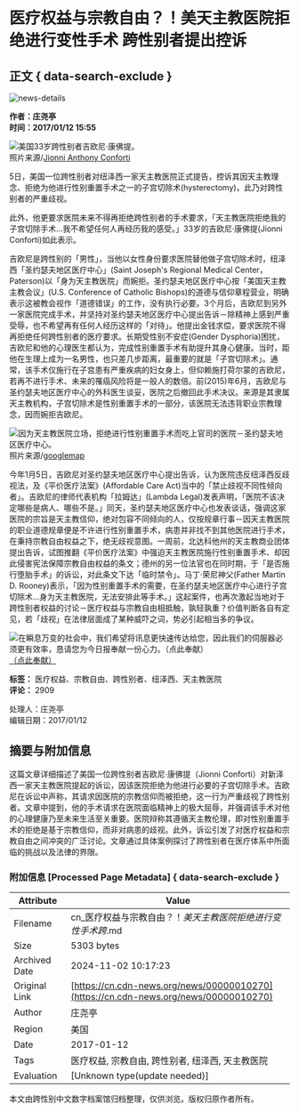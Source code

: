 # 医疗权益与宗教自由？！美天主教医院拒绝进行变性手术 跨性别者提出控诉

## 正文 { data-search-exclude }


![news-details](/WebView/GetMedia.ashx?PK=000000000067b7fa5fc0ad618fb0fd4ea888d7b08968c78e&VideoSize=3)

**作者：庄尧亭**  
**时间：2017/01/12 15:55**  

![美国33岁跨性别者吉欧尼‧康佛提。](../../_Resource/Upload/Media/20170112154247.jpg "美国33岁跨性别者吉欧尼‧康佛提。")  
照片来源/[Jionni Anthony Conforti](https://www.facebook.com/jionniconforti)

5日，美国一位跨性别者对纽泽西一家天主教医院正式提告，控诉其因天主教理念、拒绝为他进行性别重置手术之一的子宫切除术(hysterectomy)，此乃对跨性别者的严重歧视。

此外，他更要求医院未来不得再拒绝跨性别者的手术要求，「天主教医院拒绝我的子宫切除手术…我不希望任何人再经历我的感受。」33岁的吉欧尼‧康佛提(Jionni Conforti)如此表示。

吉欧尼是跨性别的「男性」，当他以女性身份要求医院替他做子宫切除术时，纽泽西「圣约瑟夫地区医疗中心」(Saint Joseph's Regional Medical Center，Paterson)以「身为天主教医院」而婉拒。圣约瑟夫地区医疗中心按「美国天主教主教会议」(U.S. Conference of Catholic Bishops)的道德与信仰章程营业，明确表示这被教会视作「道德错误」的工作，没有执行必要。3个月后，吉欧尼到另外一家医院完成手术，并坚持对圣约瑟夫地区医疗中心提出告诉－除精神上感到严重受辱，也不希望再有任何人经历这样的「对待」。他提出金钱求偿，要求医院不得再拒绝任何跨性别者的医疗要求。长期受性别不安症(Gender Dysphoria)困扰，吉欧尼和他的心理医生都认为，完成性别重置手术有助提升其身心健康。当时，距他在生理上成为一名男性，也只差几步距离，最重要的就是「子宫切除术」。通常，该手术仅施行在子宫患有严重疾病的妇女身上，但仰赖施打荷尔蒙的吉欧尼，若再不进行手术、未来的罹癌风险将是一般人的数倍。前(2015)年6月，吉欧尼与圣约瑟夫地区医疗中心的外科医生谈妥，医院之后撤回此手术决议。来源是其隶属天主教机构，子宫切除术是性别重置手术的一部分，该医院无法违背职业宗教理念，因而婉拒吉欧尼。

![因为天主教医院立场，拒绝进行性别重置手术而吃上官司的医院－圣约瑟夫地区医疗中心。](../../_Resource/Upload/Media/20170112154344.jpg "因为天主教医院立场，拒绝进行性别重置手术而吃上官司的医院－圣约瑟夫地区医疗中心。")  
照片来源/[googlemap](https://www.google.com/maps/contrib/112660602294425629133/photos/@40.902908,-74.1656422,3a,75y,90t/data=!3m7!1e2!3m5!1s-dZUwB8A0-lM%2FV_azIB3scfI%2FAAAAAAAAVxI%2FRpapHNtARIg0hKxnjZsRXCUvnxj6ZQcQwCJkC!2e4!6s%2F%2Flh5.googleusercontent.com%2F-dZUwB8A0-lM%2FV_azIB3scfI%2FAAAAAAAAVxI%2FRpapHNtARIg0hKxnjZsRXCUvnxj6ZQcQwCJkC%2Fw203-h100-p-k-no%2F!7i4032!8i3024!4m3!8m2!3m1!1e1!6m1!1e1)

今年1月5日，吉欧尼对圣约瑟夫地区医疗中心提出告诉，认为医院违反纽泽西反歧视法，及《平价医疗法案》(Affordable Care Act)当中的「禁止歧视不同性倾向者」。吉欧尼的律师代表机构「拉姆达」(Lambda Legal)发表声明，「医院不该决定哪些是病人、哪些不是。」同天，圣约瑟夫地区医疗中心也发表谈话，强调这家医院的宗旨是天主教信仰，绝对包容不同倾向的人，仅按规章行事－因天主教医院的职业道德规章便是不许进行性别重置手术，病患并非找不到其他医院进行手术，在秉持宗教自由权益之下，绝无歧视意图。一周前，北达科他州的天主教商业团体提出告诉，试图推翻《平价医疗法案》中强迫天主教医院施行性别重置手术、却因此侵害宪法保障宗教自由权益的条文；德州的另一位法官也在同时期，于「是否施行堕胎手术」的诉讼，对此条文下达「临时禁令」。马丁‧荣尼神父(Father Martin D. Rooney)表示，「因为性别重置手术的需要，在圣约瑟夫地区医疗中心进行子宫切除术…身为天主教医院，无法安排此等手术。」这起案件，也再次激起当地对于跨性别者权益的讨论－医疗权益与宗教自由相抵触，孰轻孰重？价值判断各自有定见，若「歧视」在法律层面成了某种威吓之词，势必引起相当多的争议。

![在瞬息万变的社会中，我们希望将讯息更快速传达给您，因此我们的伺服器必须更有效率，恳请您为今日报奉献一份心力。（点此奉献）](../../_Resource/Upload/Media/20170112154735.jpg "在瞬息万变的社会中，我们希望将讯息更快速传达给您，因此我们的伺服器必须更有效率，恳请您为今日报奉献一份心力。（点此奉献）")  
[（点此奉献）](https://www.cdn.org.tw/Support/creditpay/Dedication.aspx?Act=1&PSno=CDAA0011&Cur=NTD)

**标签：** 医疗权益、宗教自由、跨性别者、纽泽西、天主教医院  
**评论：** 2909  

处理人：庄尧亭  
编辑日期：2017/01/12

## 摘要与附加信息

<!-- tcd_abstract -->
这篇文章详细描述了美国一位跨性别者吉欧尼‧康佛提（Jionni Conforti）对新泽西一家天主教医院提起的诉讼，因该医院拒绝为他进行必要的子宫切除手术。吉欧尼在诉讼中声称，其请求因医院的宗教信仰而被拒绝，这一行为严重歧视了跨性别者。文章中提到，他的手术请求在医院面临精神上的极大屈辱，并强调该手术对他的心理健康乃至未来生活至关重要。医院辩称其遵循天主教伦理，即对性别重置手术的拒绝是基于宗教信仰，而非对病患的歧视。此外，诉讼引发了对医疗权益和宗教自由之间冲突的广泛讨论。文章通过具体案例探讨了跨性别者在医疗体系中所面临的挑战以及法律的界限。
<!-- tcd_abstract_end -->

### 附加信息 [Processed Page Metadata] { data-search-exclude }

| Attribute       | Value                                  |
|-----------------|----------------------------------------|
| Filename        | cn_医疗权益与宗教自由？！_美天主教医院拒绝进行变性手术跨_.md                             |
| Size            | 5303 bytes                           |
| Archived Date   | 2024-11-02 10:17:23                             |
| Original Link   | [https://cn.cdn-news.org/news/00000010270](https://cn.cdn-news.org/news/00000010270)                       |
| Author          | 庄尧亭                               |
| Region          | 美国                               |
| Date            | 2017-01-12                                 |
| Tags            | 医疗权益, 宗教自由, 跨性别者, 纽泽西, 天主教医院                                 |
| Evaluation            | [Unknown type(update needed)]                                 |
<!-- tcd_table_end -->

本文由跨性别中文数字档案馆归档整理，仅供浏览。版权归原作者所有。
